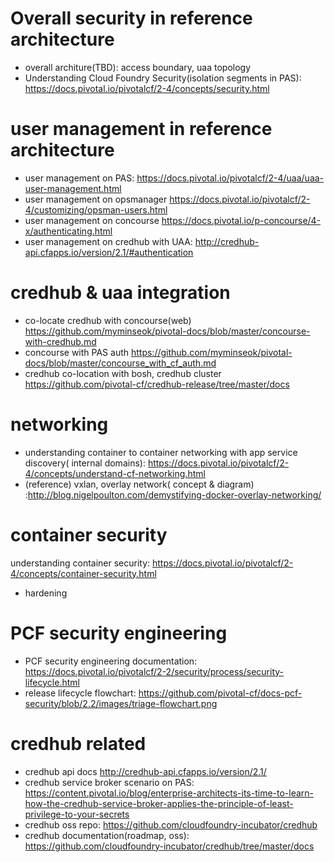 

# Overall security in reference architecture 
* overall architure(TBD): access boundary, uaa topology
* Understanding Cloud Foundry Security(isolation segments in PAS): https://docs.pivotal.io/pivotalcf/2-4/concepts/security.html

# user management in reference architecture 
* user management on PAS: https://docs.pivotal.io/pivotalcf/2-4/uaa/uaa-user-management.html
* user management on opsmanager https://docs.pivotal.io/pivotalcf/2-4/customizing/opsman-users.html
* user management on concourse https://docs.pivotal.io/p-concourse/4-x/authenticating.html
* user management on credhub with UAA: http://credhub-api.cfapps.io/version/2.1/#authentication

# credhub & uaa  integration
* co-locate credhub with concourse(web) https://github.com/myminseok/pivotal-docs/blob/master/concourse-with-credhub.md
* concourse with PAS auth https://github.com/myminseok/pivotal-docs/blob/master/concourse_with_cf_auth.md
* credhub co-location with bosh, credhub cluster https://github.com/pivotal-cf/credhub-release/tree/master/docs

# networking 
* understanding container to container networking with app service discovery( internal domains): https://docs.pivotal.io/pivotalcf/2-4/concepts/understand-cf-networking.html
* (reference) vxlan, overlay network( concept & diagram)  :http://blog.nigelpoulton.com/demystifying-docker-overlay-networking/

# container security
understanding container security: https://docs.pivotal.io/pivotalcf/2-4/concepts/container-security.html
* hardening

# PCF security engineering
* PCF security engineering documentation: https://docs.pivotal.io/pivotalcf/2-2/security/process/security-lifecycle.html
* release lifecycle flowchart:  https://github.com/pivotal-cf/docs-pcf-security/blob/2.2/images/triage-flowchart.png

# credhub related
* credhub api docs  http://credhub-api.cfapps.io/version/2.1/
* credhub service broker scenario on PAS: https://content.pivotal.io/blog/enterprise-architects-its-time-to-learn-how-the-credhub-service-broker-applies-the-principle-of-least-privilege-to-your-secrets
* credhub oss repo: https://github.com/cloudfoundry-incubator/credhub
* credhub documentation(roadmap, oss): https://github.com/cloudfoundry-incubator/credhub/tree/master/docs

